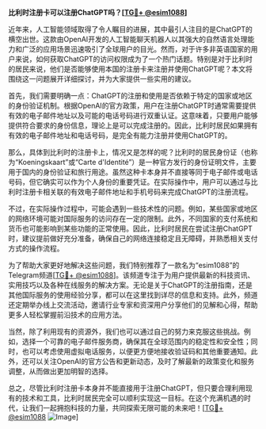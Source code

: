 **比利时注册卡可以注册ChatGPT吗？[[TG💪+ @esim1088](https://t.me/s/esim1088)]**

近年来，人工智能领域取得了令人瞩目的进展，其中最引人注目的是ChatGPT的横空出世。这款由OpenAI开发的人工智能聊天机器人以其强大的自然语言处理能力和广泛的应用场景迅速吸引了全球用户的目光。然而，对于许多非英语国家的用户来说，如何获取ChatGPT的访问权限成为了一个热门话题。特别是对于比利时的居民来说，他们是否能够使用本国的注册卡来注册并使用ChatGPT呢？本文将围绕这一问题展开详细探讨，并为大家提供一些实用的建议。

首先，我们需要明确一点：ChatGPT的注册和使用是否依赖于特定的国家或地区的身份验证机制。根据OpenAI的官方政策，用户在注册ChatGPT时通常需要提供有效的电子邮件地址以及可能的电话号码进行双重认证。这意味着，只要用户能够提供符合要求的身份信息，理论上是可以完成注册的。因此，比利时居民如果拥有有效的电子邮件地址和电话号码，是完全有能力注册并使用ChatGPT的。

那么，具体到比利时的注册卡上，情况又是怎样的呢？比利时的居民身份证（也称为“Koeningskaart”或“Carte d'Identité”）是一种官方发行的身份证明文件，主要用于国内的身份验证和旅行用途。虽然这种卡本身并不直接等同于电子邮件或电话号码，但它确实可以作为个人身份的重要凭证。在实际操作中，用户可以通过与比利时注册卡相关联的有效电子邮件地址和手机号码来完成ChatGPT的注册流程。

不过，在实际操作过程中，可能会遇到一些技术性的问题。例如，某些国家或地区的网络环境可能对国际服务的访问存在一定的限制。此外，不同国家的支付系统和货币也可能影响到某些功能的正常使用。因此，比利时居民在尝试注册ChatGPT时，建议提前做好充分准备，确保自己的网络连接稳定且无障碍，并熟悉相关支付方式的操作流程。

为了帮助大家更好地解决这些问题，我们特别推荐了一款名为“esim1088”的Telegram频道[[TG💪+ @esim1088](https://t.me/s/esim1088)]。该频道专注于为用户提供最新的科技资讯、实用技巧以及各种在线服务的解决方案。无论是关于ChatGPT的注册指南，还是其他国际服务的使用经验分享，都可以在这里找到详尽的信息和支持。此外，频道还定期举办线上交流活动，邀请行业专家和资深用户分享他们的见解和心得，帮助更多人轻松掌握前沿技术的应用方法。

当然，除了利用现有的资源外，我们也可以通过自己的努力来克服这些挑战。例如，选择一个可靠的电子邮件服务商，确保其在全球范围内的稳定性和安全性；同时，也可以考虑使用虚拟电话服务，以便更方便地接收验证码和其他重要通知。此外，还可以关注OpenAI的官方公告和更新动态，及时了解最新的政策变化和服务调整，从而做出更加明智的选择。

总之，尽管比利时注册卡本身并不能直接用于注册ChatGPT，但只要合理利用现有的技术和工具，比利时居民完全可以顺利实现这一目标。在这个充满机遇的时代，让我们一起拥抱科技的力量，共同探索无限可能的未来吧！[[TG💪+ @esim1088](https://t.me/s/esim1088) ![Image](https://i.postimg.cc/4NQfJmqS/Snipaste-2025-05-13-00-14-12.png)]